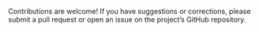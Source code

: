 Contributions are welcome! If you have suggestions or corrections, please submit a pull request or open an issue on the project’s GitHub repository.
